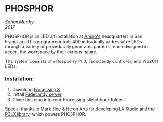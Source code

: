 PHOSPHOR
========
*Sohan Murthy*
<br>*2017*

PHOSPHOR is an LED art installation at [Amino's](https://www.amino.com) headquarters in San Francisco. This
program controls 400 individually addressable LEDs through a variety of procedurally generated patterns,
each designed to accent the workspace by their curious nature.

The system consists of a Raspberry Pi 3, FadeCandy controller, and WS2811 LEDs.

### Installation:

1. Download [Processing 3](https://processing.org/download/?processing)
2. Install [Fadecandy server](https://github.com/scanlime/fadecandy)
3. Clone this repo into your Processing sketchbook folder

Special thanks to [Mark Slee](https://github.com/mcslee/) & [Heron Arts](https://github.com/heronarts/) for developing [LX Studio](https://lx.studio) and the [P3LX library]((https://github.com/heronarts/P3LX)), which powers PHOSPHOR.
